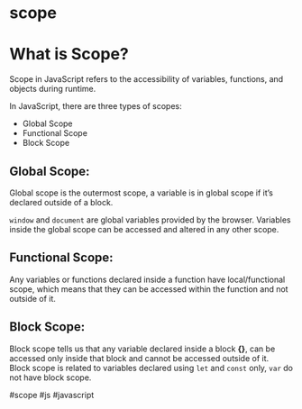 # scope 
# **What is Scope?**

Scope in JavaScript refers to the accessibility of variables, functions, and objects during runtime.

In JavaScript, there are three types of scopes:

-   Global Scope
-   Functional Scope
-   Block Scope

## **Global Scope:**

Global scope is the outermost scope, a variable is in global scope if it’s declared outside of a block.

`window` and `document` are global variables provided by the browser.
Variables inside the global scope can be accessed and altered in any other scope.

## **Functional Scope:**

Any variables or functions declared inside a function have local/functional scope, which means that they can be accessed within the function and not outside of it.

## **Block Scope:**

Block scope tells us that any variable declared inside a block **{}**, can be accessed only inside that block and cannot be accessed outside of it.  
Block scope is related to variables declared using `let` and `const` only, `var` do not have block scope.

#scope #js #javascript 